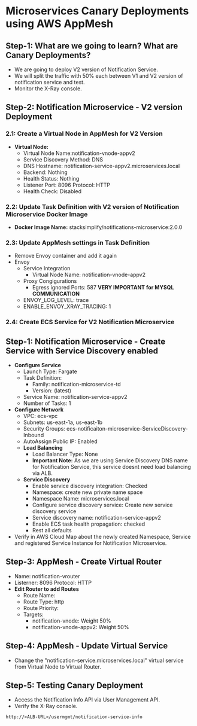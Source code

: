 # Microservices Canary Deployments using AWS AppMesh

## Step-1: What are we going to learn? What are Canary Deployments?
- We are going to deploy V2 version of Notification Service.
- We will split the traffic with 50% each between V1 and V2 version of notification service and test. 
- Monitor the X-Ray console.

## Step-2: Notification Microservice - V2 version Deployment
### 2.1: Create a Virtual Node in AppMesh for V2 Version
- **Virtual Node:**
    - Virtual Node Name:notification-vnode-appv2
    - Service Discovery Method: DNS
    - DNS Hostname: notification-service-appv2.microservices.local
    - Backend: Nothing
    - Health Status: Nothing
    - Listener Port: 8096 Protocol: HTTP
    - Health Check: Disabled

### 2.2: Update Task Definition with V2 version of Notification Microservice Docker Image
- **Docker Image Name:** stacksimplify/notifications-microservice:2.0.0

### 2.3: Update AppMesh settings in Task Definition 
- Remove Envoy container and add it again
- Envoy 
    - Service Integration
        - Virtual Node Name: notification-vnode-appv2
    - Proxy Congigurations
        - Egress ignored Ports: 587 **VERY IMPORTANT for MYSQL COMMUNICATION**
    - ENVOY_LOG_LEVEL: trace
    - ENABLE_ENVOY_XRAY_TRACING: 1

### 2.4: Create ECS Service for V2 Notification Microservice
## Step-1: Notification Microservice - Create Service with Service Discovery enabled
- **Configure Service**
    - Launch Type: Fargate
    - Task Definition:
        - Family: notification-microservice-td
        - Version: (latest) 
    - Service Name: notification-service-appv2
    - Number of Tasks: 1
- **Configure Network**
    - VPC: ecs-vpc
    - Subnets: us-east-1a, us-east-1b
    - Security Groups: ecs-notificaiton-microservice-ServiceDiscovery-Inbound 
    - AutoAssign Public IP: Enabled        
    - **Load Balancing**
        - Load Balancer Type: None
        - **Important Note:** As we are using Service Discovery DNS name for Notification Service, this service doesnt need load balancing via ALB. 
    - **Service Discovery**
        - Enable service discovery integration: Checked
        - Namespace: create new private name space 
        - Namespace Name: microservices.local
        - Configure service discovery service: Create new service discovery service
        - Service discovery name: notification-service-appv2
        - Enable ECS task health propagation: checked
        - Rest all defaults
- Verify in AWS Cloud Map about the newly created Namespace, Service and registered Service Instance for Notification Microservice. 

## Step-3: AppMesh - Create Virtual Router
- Name: notification-vrouter
- Listerner: 8096 Protocol: HTTP
- **Edit Router to add Routes**
    - Route Name:
    - Route Type: http
    - Route Priority: 
    - Targets: 
        - notification-vnode: Weight 50%
        - notification-vnode-appv2: Weight 50%

## Step-4: AppMesh - Update Virtual Service
- Change the "notification-service.microservices.local" virtual service from Virtual Node to Virtual Router. 

## Step-5: Testing Canary Deployment
- Access the Notification Info API via User Management API.
- Verify the X-Ray console.
```
http://<ALB-URL>/usermgmt/notification-service-info
```